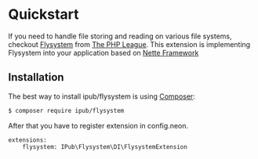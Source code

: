 # Quickstart

If you need to handle file storing and reading on various file systems, checkout [Flysystem](http://flysystem.thephpleague.com/) from [The PHP League](http://thephpleague.com/).
This extension is implementing Flysystem into your application based on [Nette Framework](http://nette.org/)

## Installation

The best way to install ipub/flysystem is using [Composer](http://getcomposer.org/):

```sh
$ composer require ipub/flysystem
```

After that you have to register extension in config.neon.

```neon
extensions:
	flysystem: IPub\Flysystem\DI\FlysystemExtension
```
